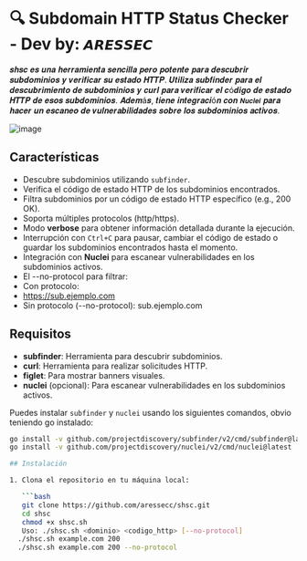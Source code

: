 # 🔍 Subdomain HTTP Status Checker - Dev by: `𝘼𝙍𝙀𝙎𝙎𝙀𝘾`

𝒔𝒉𝒔𝒄 𝒆𝒔 𝒖𝒏𝒂 𝒉𝒆𝒓𝒓𝒂𝒎𝒊𝒆𝒏𝒕𝒂 𝒔𝒆𝒏𝒄𝒊𝒍𝒍𝒂 𝒑𝒆𝒓𝒐 𝒑𝒐𝒕𝒆𝒏𝒕𝒆 𝒑𝒂𝒓𝒂 𝒅𝒆𝒔𝒄𝒖𝒃𝒓𝒊𝒓 𝒔𝒖𝒃𝒅𝒐𝒎𝒊𝒏𝒊𝒐𝒔 𝒚 𝒗𝒆𝒓𝒊𝒇𝒊𝒄𝒂𝒓 𝒔𝒖 𝒆𝒔𝒕𝒂𝒅𝒐 𝑯𝑻𝑻𝑷. 𝑼𝒕𝒊𝒍𝒊𝒛𝒂 𝒔𝒖𝒃𝒇𝒊𝒏𝒅𝒆𝒓 𝒑𝒂𝒓𝒂 𝒆𝒍 𝒅𝒆𝒔𝒄𝒖𝒃𝒓𝒊𝒎𝒊𝒆𝒏𝒕𝒐 𝒅𝒆 𝒔𝒖𝒃𝒅𝒐𝒎𝒊𝒏𝒊𝒐𝒔 𝒚 𝒄𝒖𝒓𝒍 𝒑𝒂𝒓𝒂 𝒗𝒆𝒓𝒊𝒇𝒊𝒄𝒂𝒓 𝒆𝒍 𝒄ó𝒅𝒊𝒈𝒐 𝒅𝒆 𝒆𝒔𝒕𝒂𝒅𝒐 𝑯𝑻𝑻𝑷 𝒅𝒆 𝒆𝒔𝒐𝒔 𝒔𝒖𝒃𝒅𝒐𝒎𝒊𝒏𝒊𝒐𝒔. 𝑨𝒅𝒆𝒎á𝒔, 𝒕𝒊𝒆𝒏𝒆 𝒊𝒏𝒕𝒆𝒈𝒓𝒂𝒄𝒊ó𝒏 𝒄𝒐𝒏 `𝑵𝒖𝒄𝒍𝒆𝒊` 𝒑𝒂𝒓𝒂 𝒉𝒂𝒄𝒆𝒓 𝒖𝒏 𝒆𝒔𝒄𝒂𝒏𝒆𝒐 𝒅𝒆 𝒗𝒖𝒍𝒏𝒆𝒓𝒂𝒃𝒊𝒍𝒊𝒅𝒂𝒅𝒆𝒔 𝒔𝒐𝒃𝒓𝒆 𝒍𝒐𝒔 𝒔𝒖𝒃𝒅𝒐𝒎𝒊𝒏𝒊𝒐𝒔 𝒂𝒄𝒕𝒊𝒗𝒐𝒔.

![image](https://github.com/user-attachments/assets/ff4d7597-4014-4449-87e4-e049da54da64)
## Características

- Descubre subdominios utilizando `subfinder`.
- Verifica el código de estado HTTP de los subdominios encontrados.
- Filtra subdominios por un código de estado HTTP específico (e.g., 200 OK).
- Soporta múltiples protocolos (http/https).
- Modo **verbose** para obtener información detallada durante la ejecución.
- Interrupción con `Ctrl+C` para pausar, cambiar el código de estado o guardar los subdominios encontrados hasta el momento.
- Integración con **Nuclei** para escanear vulnerabilidades en los subdominios activos.
- El --no-protocol para filtrar:
- Con protocolo:
- https://sub.ejemplo.com
- Sin protocolo (--no-protocol): sub.ejemplo.com
## Requisitos

- **subfinder**: Herramienta para descubrir subdominios.
- **curl**: Herramienta para realizar solicitudes HTTP.
- **figlet**: Para mostrar banners visuales.
- **nuclei** (opcional): Para escanear vulnerabilidades en los subdominios activos.

Puedes instalar `subfinder` y `nuclei` usando los siguientes comandos, obvio teniendo go instalado:

```bash
go install -v github.com/projectdiscovery/subfinder/v2/cmd/subfinder@latest
go install -v github.com/projectdiscovery/nuclei/v2/cmd/nuclei@latest

## Instalación

1. Clona el repositorio en tu máquina local:

   ```bash
   git clone https://github.com/aressecc/shsc.git
   cd shsc
   chmod +x shsc.sh
   Uso: ./shsc.sh <dominio> <codigo_http> [--no-protocol]
  ./shsc.sh example.com 200
  ./shsc.sh example.com 200 --no-protocol



